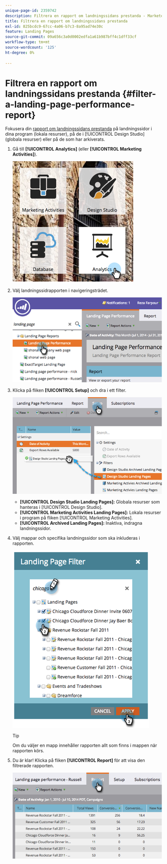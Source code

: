 ```yaml
---
unique-page-id: 2359742
description: Filtrera en rapport om landningssidans prestanda - Marketo Docs - produktdokumentation
title: Filtrera en rapport om landningssidans prestanda
exl-id: 825bcdc9-67cc-4a06-b7c3-8a95ad74e30c
feature: Landing Pages
source-git-commit: 09a656c3a0d0002edfa1a61b987bff4c1dff33cf
workflow-type: tm+mt
source-wordcount: '125'
ht-degree: 0%

---
```


# Filtrera en rapport om landningssidans prestanda {#filter-a-landing-page-performance-report}

Fokusera din [rapport om landningssidans prestanda](/help/marketo/product-docs/demand-generation/landing-pages/understanding-landing-pages/landing-page-performance-report.md) på landningssidor i dina program (lokala resurser), på de i [!UICONTROL Design Studio] (globala resurser) eller på de som har arkiverats.

1. Gå till **[!UICONTROL Analytics]** (eller **[!UICONTROL Marketing Activities]**).

   ![](assets/analyticstile.png)

1. Välj landningssidrapporten i navigeringsträdet.

   ![](assets/image2014-9-18-15-3a46-3a6.png)

1. Klicka på fliken **[!UICONTROL Setup]** och dra i ett filter.

   ![](assets/image2014-9-18-15-3a46-3a16.png)

   * **[!UICONTROL Design Studio Landing Pages]:** Globala resurser som hanteras i [!UICONTROL Design Studio].
   * **[!UICONTROL Marketing Activities Landing Pages]:** Lokala resurser i program på fliken [!UICONTROL Marketing Activities].
   * **[!UICONTROL Archived Landing Pages]:** Inaktiva, indragna landningssidor.

1. Välj mappar och specifika landningssidor som ska inkluderas i rapporten.

   ![](assets/image2014-9-18-15-3a46-3a47.png)

   >[!TIP]
   >
   >Om du väljer en mapp innehåller rapporten allt som finns i mappen när rapporten körs.

1. Du är klar! Klicka på fliken **[!UICONTROL Report]** för att visa den filtrerade rapporten.

   ![](assets/image2014-9-18-15-3a47-3a21.png)
